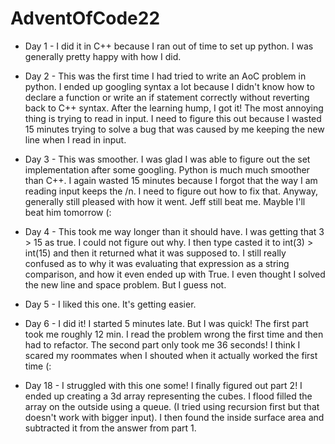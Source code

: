 # AdventOfCode22

- Day 1 - I did it in C++ because I ran out of time to set up python. I was generally pretty happy with how I did.
- Day 2 - This was the first time I had tried to write an AoC problem in python. I ended up googling syntax a lot because I didn't know how to declare a function or write an if statement correctly without reverting back to C++ syntax. After the learning hump, I got it! The most annoying thing is trying to read in input. I need to figure this out because I wasted 15 minutes trying to solve a bug that was caused by me keeping the new line when I read in input.
- Day 3 - This was smoother. I was glad I was able to figure out the set implementation after some googling. Python is much much smoother than C++. I again wasted 15 minutes because I forgot that the way I am reading input keeps the /n. I need to figure out how to fix that. Anyway, generally still pleased with how it went. Jeff still beat me. Mayble I'll beat him tomorrow (:
- Day 4 - This took me way longer than it should have. I was getting that 3 > 15 as true. I could not figure out why. I then type casted it to int(3) > int(15) and then it returned what it was supposed to. I still really confused as to why it was evaluating that expression as a string comparison, and how it even ended up with True. I even thought I solved the new line and space problem. But I guess not.
- Day 5 - I liked this one. It's getting easier.
- Day 6 - I did it! I started 5 minutes late. But I was quick! The first part took me roughly 12 min. I read the problem wrong the first time and then had to refactor. The second part only took me 36 seconds! I think I scared my roommates when I shouted when it actually worked the first time (:

- Day 18 - I struggled with this one some! I finally figured out part 2! I ended up creating a 3d array representing the cubes. I flood filled the array on the outside using a queue. (I tried using recursion first but that doesn't work with bigger input). I then found the inside surface area and subtracted it from the answer from part 1.
